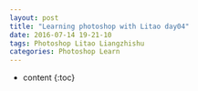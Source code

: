```yaml
---
layout: post
title: "Learning photoshop with Litao day04"
date: 2016-07-14 19-21-10
tags: Photoshop Litao Liangzhishu 
categories: Photoshop Learn
---
```


* content
{:toc}

### 



